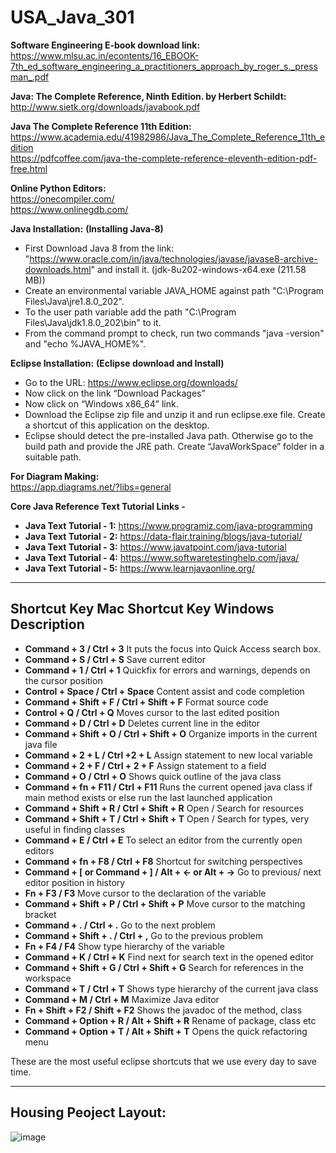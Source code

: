 # USA_Java_301

**Software Engineering E-book download link:**<br>
https://www.mlsu.ac.in/econtents/16_EBOOK-7th_ed_software_engineering_a_practitioners_approach_by_roger_s._pressman_.pdf

**Java: The Complete Reference, Ninth Edition. by Herbert Schildt:**<br>
http://www.sietk.org/downloads/javabook.pdf

**Java The Complete Reference 11th Edition:**<br>
https://www.academia.edu/41982986/Java_The_Complete_Reference_11th_edition<br>
https://pdfcoffee.com/java-the-complete-reference-eleventh-edition-pdf-free.html

**Online Python Editors:**<br>
https://onecompiler.com/<br>
https://www.onlinegdb.com/

**Java Installation:**
__(Installing Java-8)__
* First Download Java 8 from the link: "https://www.oracle.com/in/java/technologies/javase/javase8-archive-downloads.html" and install it. (jdk-8u202-windows-x64.exe (211.58 MB))
* Create an environmental variable JAVA_HOME against path "C:\Program Files\Java\jre1.8.0_202".
* To the user path variable add the path "C:\Program Files\Java\jdk1.8.0_202\bin" to it.
* From the command prompt to check, run two commands "java -version" and "echo %JAVA_HOME%".

**Eclipse Installation:**
__(Eclipse download and Install)__
* Go to the URL: https://www.eclipse.org/downloads/
* Now click on the link “Download Packages”
* Now click on “Windows x86_64” link.
* Download the Eclipse zip file and unzip it and run eclipse.exe file. Create a shortcut of this application on the desktop.
* Eclipse should detect the pre-installed Java path. Otherwise go to the build path and provide the JRE path. Create “JavaWorkSpace” folder in a suitable path.

**For Diagram Making:**<br>
https://app.diagrams.net/?libs=general

**Core Java Reference Text Tutorial Links -**<br>
* **Java Text Tutorial - 1:** https://www.programiz.com/java-programming
* **Java Text Tutorial - 2:** https://data-flair.training/blogs/java-tutorial/
* **Java Text Tutorial - 3:** https://www.javatpoint.com/java-tutorial
* **Java Text Tutorial - 4:** https://www.softwaretestinghelp.com/java/
* **Java Text Tutorial - 5:** https://www.learnjavaonline.org/

<hr>

## Shortcut Key Mac	Shortcut Key Windows	Description
* **Command + 3 / Ctrl + 3**	It puts the focus into Quick Access search box.
* **Command + S / Ctrl + S**	Save current editor
* **Command + 1 / Ctrl + 1**	Quickfix for errors and warnings, depends on the cursor position
* **Control + Space / Ctrl + Space**	Content assist and code completion
* **Command + Shift + F / Ctrl + Shift + F**	Format source code
* **Control + Q / Ctrl + Q**	Moves cursor to the last edited position
* **Command + D / Ctrl + D**	Deletes current line in the editor
* **Command + Shift + O / Ctrl + Shift + O**	Organize imports in the current java file
* **Command + 2 + L / Ctrl +2 + L**	Assign statement to new local variable
* **Command + 2 + F / Ctrl + 2 + F**	Assign statement to a field
* **Command + O / Ctrl + O**	Shows quick outline of the java class
* **Command + fn + F11 / Ctrl + F11**	Runs the current opened java class if main method exists or else run the last launched application
* **Command + Shift + R / Ctrl + Shift + R**	Open / Search for resources
* **Command + Shift + T / Ctrl + Shift + T**	Open / Search for types, very useful in finding classes
* **Command + E / Ctrl + E**	To select an editor from the currently open editors
* **Command + fn + F8 / Ctrl + F8**	Shortcut for switching perspectives
* **Command + [ or Command + ] / Alt + ← or Alt + →**	Go to previous/ next editor position in history
* **Fn + F3 / F3**	Move cursor to the declaration of the variable
* **Command + Shift + P / Ctrl + Shift + P**	Move cursor to the matching bracket
* **Command + . / Ctrl + .**	Go to the next problem
* **Command + Shift + . / Ctrl + ,**	Go to the previous problem
* **Fn + F4 / F4**	Show type hierarchy of the variable
* **Command + K / Ctrl + K**	Find next for search text in the opened editor
* **Command + Shift + G / Ctrl + Shift + G**	Search for references in the workspace
* **Command + T / Ctrl + T**	Shows type hierarchy of the current java class
* **Command + M / Ctrl + M**	Maximize Java editor
* **Fn + Shift + F2 / Shift + F2**	Shows the javadoc of the method, class
* **Command + Option + R / Alt + Shift + R**	Rename of package, class etc
* **Command + Option + T / Alt + Shift + T**	Opens the quick refactoring menu

These are the most useful eclipse shortcuts that we use every day to save time. 

<hr>

## Housing Peoject Layout:
![image](https://github.com/toarnabtrainer/USA_JAVA_223/assets/111301975/542ebdbc-1370-47e9-9bea-4f96015fa889)

